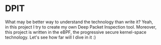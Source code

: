 # DPIT

What may be better way to understand the technology than write it? Yeah, in this project I try to create my own Deep Packet Inspection tool. Moreover, this project is written in the eBPF, the progressive secure kernel-space technology. Let's see how far will I dive in it :)
